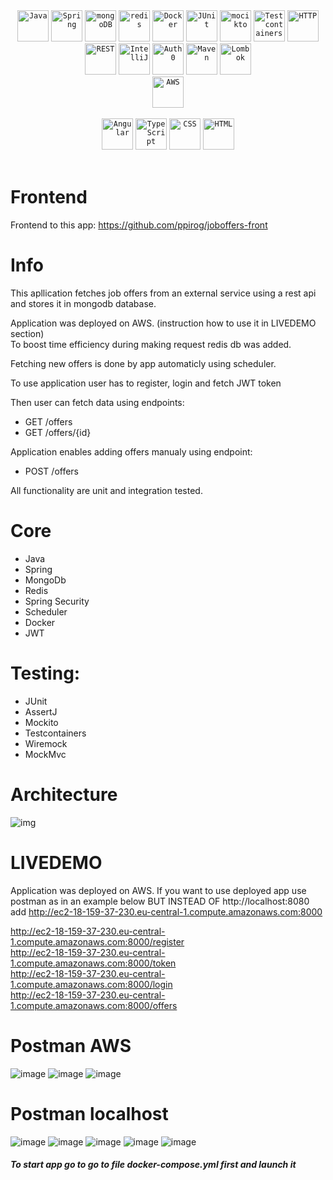 <div align="center">
  <code><img width="50" src="https://user-images.githubusercontent.com/25181517/117201156-9a724800-adec-11eb-9a9d-3cd0f67da4bc.png" alt="Java" title="Java"/></code>
	<code><img width="50" src="https://user-images.githubusercontent.com/25181517/117201470-f6d56780-adec-11eb-8f7c-e70e376cfd07.png" alt="Spring" title="Spring"/></code>
  <code><img width="50" src="https://user-images.githubusercontent.com/25181517/182884177-d48a8579-2cd0-447a-b9a6-ffc7cb02560e.png" alt="mongoDB" title="mongoDB"/></code>
  <code><img width="50" src="https://user-images.githubusercontent.com/25181517/182884894-d3fa6ee0-f2b4-4960-9961-64740f533f2a.png" alt="redis" title="redis"/></code>	
	<code><img width="50" src="https://user-images.githubusercontent.com/25181517/117207330-263ba280-adf4-11eb-9b97-0ac5b40bc3be.png" alt="Docker" title="Docker"/></code>
  <code><img width="50" src="https://user-images.githubusercontent.com/25181517/117533873-484d4480-afef-11eb-9fad-67c8605e3592.png" alt="JUnit" title="JUnit"/></code>
	<code><img width="50" src="https://user-images.githubusercontent.com/25181517/183892181-ad32b69e-3603-418c-b8e7-99e976c2a784.png" alt="mocikto" title="mocikto"/></code>
  <code><img width="50" src="https://user-images.githubusercontent.com/25181517/184097317-690eea12-3a26-4f7c-8521-729ebbbb3f98.png" alt="Testcontainers" title="Testcontainers"/></code>
	<code><img width="50" src="https://user-images.githubusercontent.com/25181517/192107854-765620d7-f909-4953-a6da-36e1ef69eea6.png" alt="HTTP" title="HTTP"/></code>
	<code><img width="50" src="https://user-images.githubusercontent.com/25181517/192107858-fe19f043-c502-4009-8c47-476fc89718ad.png" alt="REST" title="REST"/></code>
	<code><img width="50" src="https://user-images.githubusercontent.com/25181517/192108890-200809d1-439c-4e23-90d3-b090cf9a4eea.png" alt="IntelliJ" title="IntelliJ"/></code>
	<code><img width="50" src="https://cdn.brighttalk.com/ams/california/images/channel/19357/image_840418.png" alt="Auth0" title="Auth0"/></code>
	<code><img width="50" src="https://user-images.githubusercontent.com/25181517/117207242-07d5a700-adf4-11eb-975e-be04e62b984b.png" alt="Maven" title="Maven"/></code>
	<code><img width="50" src="https://user-images.githubusercontent.com/25181517/190229463-87fa862f-ccf0-48da-8023-940d287df610.png" alt="Lombok" title="Lombok"/></code>
	<div align="center">
	<code><img width="50" src="https://user-images.githubusercontent.com/25181517/183896132-54262f2e-6d98-41e3-8888-e40ab5a17326.png" alt="AWS" title="AWS"/></code>
		
</div>
</div>
<br>
<div align="center">
	<code><img width="50" src="https://user-images.githubusercontent.com/25181517/183890595-779a7e64-3f43-4634-bad2-eceef4e80268.png" alt="Angular" title="Angular"/></code>
	<code><img width="50" src="https://user-images.githubusercontent.com/25181517/183890598-19a0ac2d-e88a-4005-a8df-1ee36782fde1.png" alt="TypeScript" title="TypeScript"/></code>
	<code><img width="50" src="https://user-images.githubusercontent.com/25181517/183898674-75a4a1b1-f960-4ea9-abcb-637170a00a75.png" alt="CSS" title="CSS"/></code>
	<code><img width="50" src="https://user-images.githubusercontent.com/25181517/192158954-f88b5814-d510-4564-b285-dff7d6400dad.png" alt="HTML" title="HTML"/></code>
</div>
<br>

# Frontend

Frontend to this app: https://github.com/ppirog/joboffers-front 

# Info


This apllication fetches job offers from an external service using a rest api and stores it in mongodb database.



Application was deployed on AWS.  (instruction how to use it in LIVEDEMO section)  
To boost time efficiency during making request redis db was added.

Fetching new offers is done by app automaticly using scheduler.

To use application user has to register, login and fetch JWT token

Then user can fetch data using endpoints:
- GET /offers
- GET /offers/{id}

Application enables adding offers manualy using endpoint:
- POST /offers

All functionality are unit and integration tested. 

# Core
- Java  
- Spring  
- MongoDb
- Redis
- Spring Security
- Scheduler
- Docker
- JWT
# Testing:
- JUnit  
- AssertJ
- Mockito
- Testcontainers
- Wiremock
- MockMvc

# Architecture
![img](https://github.com/ppirog/JobOffers/assets/126290295/c0a5aa63-4b33-467d-adbe-7b013c43340e)

# LIVEDEMO
Application was deployed on AWS. 
If you want to use deployed app use postman as in an example below BUT INSTEAD OF
http://localhost:8080 add http://ec2-18-159-37-230.eu-central-1.compute.amazonaws.com:8000

http://ec2-18-159-37-230.eu-central-1.compute.amazonaws.com:8000/register  
http://ec2-18-159-37-230.eu-central-1.compute.amazonaws.com:8000/token  
http://ec2-18-159-37-230.eu-central-1.compute.amazonaws.com:8000/login  
http://ec2-18-159-37-230.eu-central-1.compute.amazonaws.com:8000/offers  

# Postman AWS
![image](https://github.com/ppirog/JobOffers/assets/126290295/03928a3f-d828-46e3-afc0-dccfef3df684)
![image](https://github.com/ppirog/JobOffers/assets/126290295/232af0ec-e461-48ff-b00b-6279e5372cee)
![image](https://github.com/ppirog/JobOffers/assets/126290295/01ba0675-7acd-4e36-bb89-eb014badc6e4)

# Postman localhost
![image](https://github.com/ppirog/JobOffers/assets/126290295/423242ea-d62f-411f-9011-02f569c16898)
![image](https://github.com/ppirog/JobOffers/assets/126290295/adc880e9-57a0-4afb-9a3e-32653bae169f)
![image](https://github.com/ppirog/JobOffers/assets/126290295/438f160d-add5-43e5-9ff9-796cb5f3ceee)
![image](https://github.com/ppirog/JobOffers/assets/126290295/08550690-b446-49e8-b64b-03b9f5ee11e4)
![image](https://github.com/ppirog/JobOffers/assets/126290295/e5448ad9-a7e8-4682-aaf9-4c2edc499aa0)

##### To start app go to go to file docker-compose.yml first and launch it







